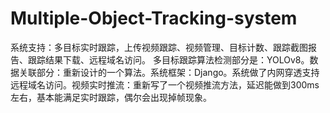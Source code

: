 # Multiple-Object-Tracking-system
系统支持：多目标实时跟踪，上传视频跟踪、视频管理、目标计数、跟踪截图报告、跟踪结果下载、远程域名访问。 多目标跟踪算法检测部分是：YOLOv8。数据关联部分：重新设计的一个算法。系统框架：Django。系统做了内网穿透支持远程域名访问。视频实时推流：重新写了一个视频推流方法，延迟能做到300ms左右，基本能满足实时跟踪，偶尔会出现掉帧现象。
